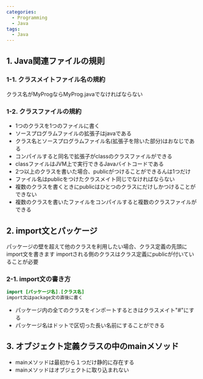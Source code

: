 ```yaml
---
categories:
  - Programming
  - Java
tags:
  - Java
---
```


## 1. Java関連ファイルの規則

### 1-1. クラスメイトファイル名の規約

クラス名がMyProgならMyProg.javaでなければならない

### 1-2. クラスファイルの規約

- 1つのクラスを1つのファイルに書く
- ソースプログラムファイルの拡張子はjavaである
- クラス名とソースプログラムファイル名(拡張子を除いた部分)はおなじである
- コンパイルすると同名で拡張子がclassのクラスファイルができる
- classファイルはJVM上で実行できるJavaバイトコードである
- 2つ以上のクラスを書いた場合、publicがつけることができるんは1つだけ
- ファイル名はpublicをつけたクラスメイト同じでなければならない
- 複数のクラスを書くときにpublicはひとつのクラスにだけしかつけることができない
- 複数のクラスを書いたファイルをコンパイルすると複数のクラスファイルができる

## 2. import文とパッケージ

パッケージの壁を超えて他のクラスを利用したい場合、クラス定義の先頭にimport文を書きます
importされる側のクラスはクラス定義にpublicが付いていることが必要

### 2-1. import文の書き方

```java
import [パッケージ名].[クラス名]
import文はpackage文の直後に書く
```

- パッケージ内の全てのクラスをインポートするときはクラスメイト"#"にする
- パッケージ名はドットで区切った長い名前にすることができる

## 3. オブジェクト定義クラスの中のmainメソッド

- mainメソッドは最初から１つだけ静的に存在する
- mainメソッドはオブジェクトに取り込まれない
